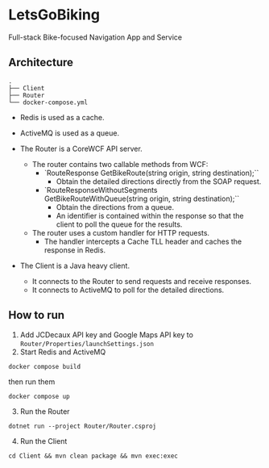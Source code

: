 # LetsGoBiking
Full-stack Bike-focused Navigation App and Service


## Architecture

```
.
├── Client
├── Router
└── docker-compose.yml
```

- Redis is used as a cache.

- ActiveMQ is used as a queue.

- The Router is a CoreWCF API server.
    - The router contains two callable methods from WCF:
        - `RouteResponse GetBikeRoute(string origin, string destination);``
            - Obtain the detailed directions directly from the SOAP request.
        - `RouteResponseWithoutSegments GetBikeRouteWithQueue(string origin, string destination);``
            - Obtain the directions from a queue.
            - An identifier is contained within the response so that the client to poll the queue for the results.
    - The router uses a custom handler for HTTP requests.
        - The handler intercepts a Cache TLL header and caches the response in Redis.

- The Client is a Java heavy client.
    - It connects to the Router to send requests and receive responses.
    - It connects to ActiveMQ to poll for the detailed directions.

## How to run
1. Add JCDecaux API key and Google Maps API key to `Router/Properties/launchSettings.json`
2. Start Redis and ActiveMQ
```
docker compose build
```
then run them
```
docker compose up
```
3. Run the Router
```
dotnet run --project Router/Router.csproj
```
4. Run the Client
```
cd Client && mvn clean package && mvn exec:exec
```